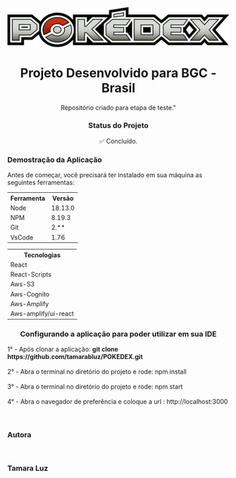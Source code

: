 
![alt text](https://github.com/tamarabluz/POKEDEX/blob/main/src/assets/pokedexlogo.png)

<h1 align="center">Projeto Desenvolvido para BGC - Brasil</h1>
<p align="center">Repositório criado para etapa de teste."</p>

<h3 align="center">Status do Projeto</h3>
<p align="center"> ✅ Concluído. </p>

<h3>Demostração da Aplicação</h3>
<p>Antes de começar, você precisará ter instalado em sua máquina as seguintes ferramentas:</p>
<table>
<tr>
	<th>Ferramenta</th>
	<th>Versão</th>
</tr>
<tr>
	<td>Node</td>
	<td>18.13.0</td>
</tr>
<tr>
	<td>NPM</td>
	<td>8.19.3</td>
</tr>
<tr>
	<td>Git</td>
	<td>2.**</td>
</tr>
<tr>
	<td>VsCode</td>
	<td>1.76</td>
</tr>

<table>
<tr>
	<th>Tecnologias</th>
</tr>
<tr>
	<td>React</td>
</tr>
<tr>
	<td>React-Scripts</td>
</tr>
<tr>
	<td>Aws-S3</td>
</tr>
<tr>
	<td>Aws-Cognito</td>
</tr>
<tr>
	<td>Aws-Amplify</td>
</tr>
<tr>
	<td>Aws-amplify/ui-react</td>
</tr>
</table>

<h3 align="center" >Configurando a aplicação para poder utilizar em sua IDE</h3>
1° - Após clonar a aplicação: <b>git clone https://github.com/tamarabluz/POKEDEX.git</b>
<br>
<br>2° - Abra o terminal no diretório do projeto e rode: npm install
<br>
<br>3° - Abra o terminal no diretório do projeto e rode: npm start
<br>
<br>4° - Abra o navegador de preferência e coloque a url : http://localhost:3000
<br>
<br>
<br>



<h3>Autora</h3>


 <img style="border-radius: 50%;" src="https://avatars.githubusercontent.com/u/97554143?v=4" width="100px;" alt=""/>
 
 <h3>Tamara Luz</h3>
